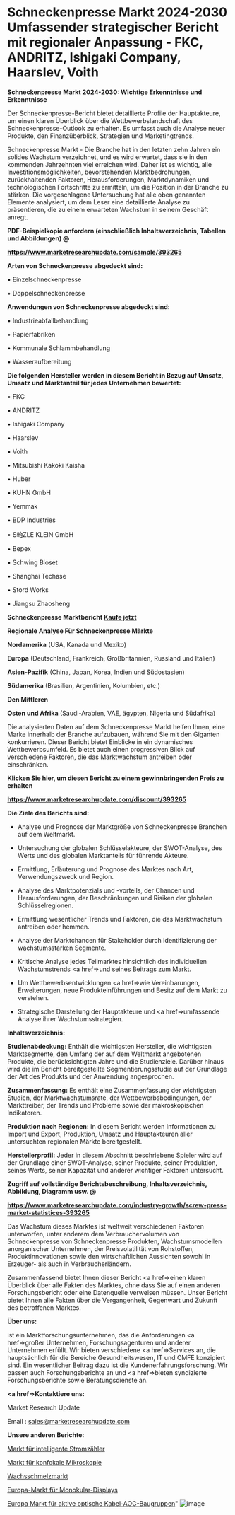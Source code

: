 # Schneckenpresse Markt 2024-2030 Umfassender strategischer Bericht mit regionaler Anpassung - FKC, ANDRITZ, Ishigaki Company, Haarslev, Voith

<strong>Schneckenpresse Markt 2024-2030: Wichtige Erkenntnisse und Erkenntnisse</strong>

Der Schneckenpresse-Bericht bietet detaillierte Profile der Hauptakteure, um einen klaren Überblick über die Wettbewerbslandschaft des Schneckenpresse-Outlook zu erhalten. Es umfasst auch die Analyse neuer Produkte, den Finanzüberblick, Strategien und Marketingtrends.

Schneckenpresse Markt - Die Branche hat in den letzten zehn Jahren ein solides Wachstum verzeichnet, und es wird erwartet, dass sie in den kommenden Jahrzehnten viel erreichen wird. Daher ist es wichtig, alle Investitionsmöglichkeiten, bevorstehenden Marktbedrohungen, zurückhaltenden Faktoren, Herausforderungen, Marktdynamiken und technologischen Fortschritte zu ermitteln, um die Position in der Branche zu stärken. Die vorgeschlagene Untersuchung hat alle oben genannten Elemente analysiert, um dem Leser eine detaillierte Analyse zu präsentieren, die zu einem erwarteten Wachstum in seinem Geschäft anregt.



<strong><b>PDF-Beispielkopie anfordern (einschließlich Inhaltsverzeichnis, Tabellen und Abbildungen) @ </b></strong>

<strong><a href=https://www.marketresearchupdate.com/sample/393265>

<strong>https://www.marketresearchupdate.com/sample/393265</u></a></strong></strong>



<strong>Arten von Schneckenpresse abgedeckt sind:</strong>

• Einzelschneckenpresse

• Doppelschneckenpresse



<strong>Anwendungen von Schneckenpresse abgedeckt sind:</strong>

• Industrieabfallbehandlung

• Papierfabriken

• Kommunale Schlammbehandlung

• Wasseraufbereitung



<strong>Die folgenden Hersteller werden in diesem Bericht in Bezug auf Umsatz, Umsatz und Marktanteil für jedes Unternehmen bewertet:</strong>

• FKC

• ANDRITZ

• Ishigaki Company

• Haarslev

• Voith

• Mitsubishi Kakoki Kaisha

• Huber

• KUHN GmbH

• Yemmak

• BDP Industries

• S軩ZLE KLEIN GmbH

• Bepex

• Schwing Bioset

• Shanghai Techase

• Stord Works

• Jiangsu Zhaosheng



<strong>Schneckenpresse Marktbericht <a href=https://www.marketresearchupdate.com/buynow/393265>Kaufe jetzt</a></strong>



<strong>Regionale Analyse Für Schneckenpresse Märkte</strong>



<strong>Nordamerika</strong> (USA, Kanada und Mexiko)



<strong>Europa</strong> (Deutschland, Frankreich, Großbritannien, Russland und Italien)



<strong>Asien-Pazifik</strong> (China, Japan, Korea, Indien und Südostasien)



<strong>Südamerika</strong> (Brasilien, Argentinien, Kolumbien, etc.)



<strong>Den Mittleren</strong> 

<strong>Osten und Afrika</strong> (Saudi-Arabien, VAE, ägypten, Nigeria und Südafrika)

Die analysierten Daten auf dem Schneckenpresse Markt helfen Ihnen, eine Marke innerhalb der Branche aufzubauen, während Sie mit den Giganten konkurrieren. Dieser Bericht bietet Einblicke in ein dynamisches Wettbewerbsumfeld. Es bietet auch einen progressiven Blick auf verschiedene Faktoren, die das Marktwachstum antreiben oder einschränken.



<strong>Klicken Sie hier, um diesen Bericht zu einem gewinnbringenden Preis zu erhalten
</strong>

<strong><a href=https://www.marketresearchupdate.com/discount/393265>https://www.marketresearchupdate.com/discount/393265</b></u></strong></a>



<strong>Die Ziele des Berichts sind:</strong>

- Analyse und Prognose der Marktgröße von Schneckenpresse Branchen auf dem Weltmarkt.

- Untersuchung der globalen Schlüsselakteure, der SWOT-Analyse, des Werts und des globalen Marktanteils für führende Akteure.

- Ermittlung, Erläuterung und Prognose des Marktes nach Art, Verwendungszweck und Region.

- Analyse des Marktpotenzials und -vorteils, der Chancen und Herausforderungen, der Beschränkungen und Risiken der globalen Schlüsselregionen.

- Ermittlung wesentlicher Trends und Faktoren, die das Marktwachstum antreiben oder hemmen.

- Analyse der Marktchancen für Stakeholder durch Identifizierung der wachstumsstarken Segmente.

- Kritische Analyse jedes Teilmarktes hinsichtlich des individuellen Wachstumstrends <a href=>und</a> seines Beitrags zum Markt.

- Um Wettbewerbsentwicklungen <a href=>wie</a> Vereinbarungen, Erweiterungen, neue Produkteinführungen und Besitz auf dem Markt zu verstehen.

- Strategische Darstellung der Hauptakteure und <a href=>umfas</a>sende Analyse ihrer Wachstumsstrategien.



<strong>Inhaltsverzeichnis:</strong>



<strong>Studienabdeckung:</strong> Enthält die wichtigsten Hersteller, die wichtigsten Marktsegmente, den Umfang der auf dem Weltmarkt angebotenen Produkte, die berücksichtigten Jahre und die Studienziele. Darüber hinaus wird die im Bericht bereitgestellte Segmentierungsstudie auf der Grundlage der Art des Produkts und der Anwendung angesprochen.



<strong>Zusammenfassung:</strong> Es enthält eine Zusammenfassung der wichtigsten Studien, der Marktwachstumsrate, der Wettbewerbsbedingungen, der Markttreiber, der Trends und Probleme sowie der makroskopischen Indikatoren.



<strong>Produktion nach Regionen:</strong> In diesem Bericht werden Informationen zu Import und Export, Produktion, Umsatz und Hauptakteuren aller untersuchten regionalen Märkte bereitgestellt.



<strong>Herstellerprofil:</strong> Jeder in diesem Abschnitt beschriebene Spieler wird auf der Grundlage einer SWOT-Analyse, seiner Produkte, seiner Produktion, seines Werts, seiner Kapazität und anderer wichtiger Faktoren untersucht.



<strong><b>Zugriff auf vollständige Berichtsbeschreibung, Inhaltsverzeichnis, Abbildung, Diagramm usw. @ </b></strong>

<strong><a href=https://www.marketresearchupdate.com/industry-growth/screw-press-market-statistices-393265>https://www.marketresearchupdate.com/industry-growth/screw-press-market-statistices-393265</a></strong>

Das Wachstum dieses Marktes ist weltweit verschiedenen Faktoren unterworfen, unter anderem dem Verbrauchervolumen von Schneckenpresse von Schneckenpresse Produkten, Wachstumsmodellen anorganischer Unternehmen, der Preisvolatilität von Rohstoffen, Produktinnovationen sowie den wirtschaftlichen Aussichten sowohl in Erzeuger- als auch in Verbraucherländern.

Zusammenfassend bietet Ihnen dieser Bericht <a href=>einen</a> klaren Überblick über alle Fakten des Marktes, ohne dass Sie auf einen anderen Forschungsbericht oder eine Datenquelle verweisen müssen. Unser Bericht bietet Ihnen alle Fakten über die Vergangenheit, Gegenwart und Zukunft des betroffenen Marktes.



<strong>Über uns:</strong>

 ist ein Marktforschungsunternehmen, das die Anforderungen <a href=>großer</a> Unternehmen, Forschungsagenturen und anderer Unternehmen erfüllt. Wir bieten verschiedene <a href=>Services</a> an, die hauptsächlich für die Bereiche Gesundheitswesen, IT und CMFE konzipiert sind. Ein wesentlicher Beitrag dazu ist die Kundenerfahrungsforschung. Wir passen auch Forschungsberichte an und <a href=>bieten</a> syndizierte Forschungsberichte sowie Beratungsdienste an.



<strong><a href=>Kontaktiere uns:</a></strong>

Market Research Update

Email : sales@marketresearchupdate.com



<strong>Unsere anderen Berichte:</strong>

<a href=https://www.linkedin.com/pulse/smart-electricity-meter-market-2023-trends-new>Markt für intelligente Stromzähler</a>

<a href=https://www.linkedin.com/pulse/confocal-microscopy-market-size-share-outlook>Markt für konfokale Mikroskopie</a>

<a href=https://www.linkedin.com/pulse/wax-melts-market-analysis-segment-region-growth>Wachsschmelzmarkt</a>

<a href=https://www.linkedin.com/pulse/europe-monocular-display-market-size-2023-top>Europa-Markt für Monokular-Displays</a>

<a href=https://www.linkedin.com/pulse/europe-active-optical-cable-aoc-assemblies-market-new>Europa Markt für aktive optische Kabel-AOC-Baugruppen</a>"
![image](https://github.com/meghapanth/markettrends/assets/163847665/b1f18e1d-3ab0-4d02-ace8-599866ecff5f)
